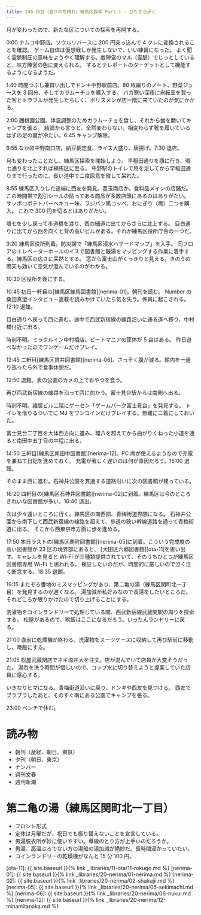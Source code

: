 ```yaml
---
title: 246 日目（曇りのち晴れ）練馬区探索 Part 1 - ひたすら歩く
---
```


月が変わったので、新たな区についての探索を再開する。

0:00 ナムコ中野店。ソウルリバースに 200 円突っ込んで 4 クレに変換されることを確認。
ゲーム自体は仮想戦しか発生しないで、いい練習になった。
よく聞く霊脈制圧の意味をようやく理解する。敵陣営のマル（霊脈）でじっとしていると、味方陣営の色に変えられる。
するとテレポートのターゲットとして機能するようになるようだ。

1:40 時間つぶし兼買い出しでドンキ中野駅前店。80 枚綴りのノート、野菜ジュースを 3 回分、そしてカラムーチョを購入する。
バカ寒い深夜に自転車を買った客とトラブルが発生したらしく、ポリスメンが店一階に来ていたのが気にかかる。

2:00 囲桃園公園。体温調整のためカラムーチョを食し、それから歯を磨いてキャンプを張る。
結論から言うと、全然変わらない。相変わらず靴を履いているはずの足の裏が冷たい。6:45 キャンプ解除。

6:55 なか卯中野南口店。納豆朝定食、ライス大盛り、唐揚げ。7:30 退店。

月も変わったことだし、練馬区探索を開始しよう。
早稲田通りを西に行き、環七通りを北上すれば練馬区に至る。
中野駅のトイレで用を足してから早稲田通りまで行ったのに、長い道中で二度尿意を催して呆れた。

8:55 練馬区入りした途端に西友を発見。豊玉南店か。食料品メインの店舗だ。
この時間帯で割引シールの貼ってある商品が多数店頭にあるのはありがたい。
サッポロポテトバーベキュー味、フジパン黒コッペ、おにぎり（梅）二つを購入。
これで 300 円を切るとはありがたい。

環七を少し戻って歩道橋を渡り、西の細道に出てからさらに北上する。
目白通りに出てから西を向くと背の高いビルがある。それが練馬区役所庁舎の一つだ。

9:20 練馬区役所到着。防災課で「練馬区浸水ハザードマップ」を入手。
同フロアのエレベーターホールのイスで図書館と銭湯をマッピングする作業に着手する。練馬区の広さに呆然とする。
窓から富士山がくっきりと見える。きのうの雨天も効いて空気が澄んでいるのがわかる。

10:30 区役所を後にする。

10:45 初日一軒目の[練馬区練馬図書館][nerima-01]。朝刊を読む。
Number の桑田真澄インタビュー連載を読みかけていたら気を失う。係員に起こされる。
12:10 退館。

目白通りへ戻って西に進む。途中で西武新宿線の線路沿いに通る道へ移り、中村橋付近に出る。

時刻不明。ミラクルイン中村橋店。ビートマニアの筐体が 5 台はある。
昨日遊べなかったのでワンゲームだけプレイ。

12:45 二軒目[練馬区貫井図書館][nerima-06]。さっそく腹が減る。館内を一通り巡ったら外で食事休憩だ。

12:50 退館。表の公園のカメの上でおやつを食う。

再び西武新宿線の線路を沿って西に向かう。富士見台駅からは南側へ出る。

時刻不明。雑居ビル二階にゲーセン「ゲームパーク富士見台」を発見する。
トイレを借りるついでに MJ をワンコインだけプレイする。無難に二着にしておいた。

富士見台二丁目を大体西方向に進み、環八を超えてから曲がりくねった小道を通ると南田中五丁目の中程に出る。

14:50 三軒目[練馬区南田中図書館][nerima-12]。PC 席が使えるようなので充電を兼ねて日記を進めておく。
充電が著しく遅いのは何が原因だろう。16:00 退館。

そのまま西に進む。石神井公園を貫通する道路沿いに次の図書館が建っている。

16:20 四軒目の[練馬区石神井図書館][nerima-02]に到着。練馬区は今のところきれいな図書館が多い。16:40 退出。

次は少々遠いところに行く。練馬区の南西部、青梅街道界隈になる。
石神井公園から南下して西武新宿線の線路を超えて、歩道の狭い幹線道路を通って青梅街道に出る。
そこから西東京市方面に歩を進める。

17:50 本日ラストの[練馬区関町図書館][nerima-05]に到着。こういう完成度の高い図書館が 23 区の境界部にあると、
[大田区六郷図書館][ota-11]を思い出す。キャレルを見ると Wi-Fi が三種類提供されていて、そのうちひとつが練馬区図書館専用 Wi-Fi と思われる。
検証したいのだが、時間的に厳しいので泣く泣く断念する。18:35 退館。

19:15 またぞろ番地のミスマッピングがあり、第二亀の湯（練馬区関町北一丁目）を発見するのが遅くなる。
湯加減が私好みなので長湯をしたいところだ。それどころか眠りかけたので切り上げることにする。

洗濯物をコインランドリーで処理している間、西武新宿線武蔵関駅の周りを探索する。
松屋があるので、晩飯はここになるだろう。いったんランドリーに戻る。

21:00 直前に乾燥機が終わる。洗濯物をスーツケースに収納して再び駅前に移動し、晩飯にする。

21:05 松屋武蔵関店でネギ塩丼大を注文。店が混んでいて店員が大変そうだった。
湯呑を洗う時間が惜しいので、コップ水に切り替えようと提案していた店員に感心する。

いきなりヒマになる。青梅街道沿いに戻り、ドンキや西友を見つける。
西友でブラブラしたあと、そのすぐ南にある公園でキャンプを張る。

23:00 ベンチで休む。

# 読み物

* 朝刊（産経、朝日、東京）
* 夕刊（朝日、東京）
* ナンバー
* 週刊文春
* 週刊新潮

# 第二亀の湯（練馬区関町北一丁目）

* フロント形式
* 定休は月曜だが、祝日でも振り替えないことを宣言している。
* 男湯脱衣所が妙に使いやすい。導線のとり方が上手いのだろうか。
* 男湯、高温ぶろでない方の湯船の湯加減が絶妙だ。長時間浸かっていたい。
* コインランドリーの乾燥機がなんと 15 分 100 円。

[ota-11]: {{ site.baseurl }}{% link _libraries/11-ota/11-rokugo.md %}
[nerima-01]: {{ site.baseurl }}{% link _libraries/20-nerima/01-nerima.md %}
[nerima-02]: {{ site.baseurl }}{% link _libraries/20-nerima/02-shakujii.md %}
[nerima-05]: {{ site.baseurl }}{% link _libraries/20-nerima/05-sekimachi.md %}
[nerima-06]: {{ site.baseurl }}{% link _libraries/20-nerima/06-nukui.md %}
[nerima-12]: {{ site.baseurl }}{% link _libraries/20-nerima/12-minamitanaka.md %}
